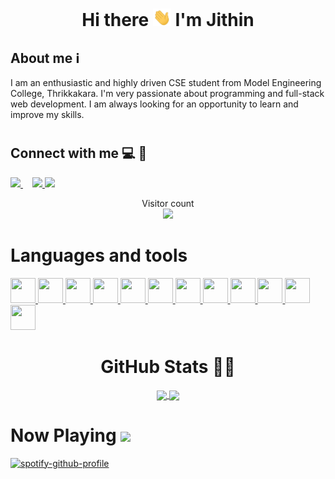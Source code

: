 # <h1 align="center"> Hi there <img src = "https://github.com/jithin-j/jithin-j/blob/main/waving-hi.gif" width = "29px" /> I'm Jithin </h1>

<h2 align="left">About me ℹ️ </h2>
<p>I am an enthusiastic and highly driven CSE student from Model Engineering College, Thrikkakara. I'm very passionate about programming and full-stack web development. I am always looking for an opportunity to learn and improve my skills.</p>
  
# <h2 align="left">Connect with me 💻 📱
<p align = "left">
  <a href = "https://www.linkedin.com/in/jithin-jagadeesh-94b787200/"><img src = "https://cdn-icons-png.flaticon.com/512/174/174857.png" height = "30px"  /> </a>
  <a href="mailto:jithinjagadeesh1@gmail.com"><img src = "https://upload.wikimedia.org/wikipedia/commons/thumb/7/7e/Gmail_icon_%282020%29.svg/1024px-Gmail_icon_%282020%29.svg.png" height = "30px"  style = "margin-left: 15px;"/> </a>
  <a href="https://www.hackerrank.com/jithinjagadeesh1"> <img src= "https://upload.wikimedia.org/wikipedia/commons/4/40/HackerRank_Icon-1000px.png" width = "30px"/> </a>
</p>

<p align="center"> 
  Visitor count<br>
  <img src="https://profile-counter.glitch.me/jithin-j/count.svg" />
</p>
  
# <h1 align = "left"> Languages and tools </h1>
  <p align = "left">
    <a href = "https://www.w3schools.com/CPP/default.asp"> <img src = "https://upload.wikimedia.org/wikipedia/commons/thumb/1/18/ISO_C%2B%2B_Logo.svg/640px-ISO_C%2B%2B_Logo.svg.png" width = "40px" height = "40px" /> </a>  
    <a href = "https://www.geeksforgeeks.org/c-language-set-1-introduction/"> <img src = "https://upload.wikimedia.org/wikipedia/commons/thumb/1/18/C_Programming_Language.svg/1200px-C_Programming_Language.svg.png" width = "40px" height = "40px"/> </a>
    <a href = "https://www.oracle.com/in/java/technologies/"> <img src = "https://cdn.freebiesupply.com/logos/large/2x/java-logo-png-transparent.png" width="40px" height = "40px"/> </a>
    <a href = "https://www.python.org/"> <img src = "https://upload.wikimedia.org/wikipedia/commons/thumb/c/c3/Python-logo-notext.svg/1200px-Python-logo-notext.svg.png" width="40px" height = "40px"/> </a>
    <a href = "https://developer.mozilla.org/en-US/docs/Glossary/HTML5"> <img src = "https://cdn-icons-png.flaticon.com/512/1216/1216733.png" width="40px" height = "40px"/> </a>
    <a href = "https://www.w3schools.com/css/"> <img src = "https://upload.wikimedia.org/wikipedia/commons/thumb/6/62/CSS3_logo.svg/800px-CSS3_logo.svg.png" width="40px" height = "40px"/> </a>
    <a href = "https://www.w3schools.com/js/"> <img src = "https://www.feroot.com/wp-content/uploads/1200px-Unofficial_JavaScript_logo_2.svg.png" width="40px" height = "40px"/> </a>
    <a href = "https://getbootstrap.com/"> <img src = "https://obscureproblemsandgotchas.com/wp-content/uploads/2018/06/bootstrap-stack-e1530246058846.png" width="40px" height = "40px"/> </a>
    <a href = "https://reactjs.org/"> <img src = "https://cdn.worldvectorlogo.com/logos/react-1.svg" width="40px" height = "40px"/> </a>
    <a href = "https://nodejs.org/en/"> <img src = "https://seeklogo.com/images/N/nodejs-logo-D26404F360-seeklogo.com.png" width="40px" height = "40px"/> </a>
    <a href = "https://www.mongodb.com/"> <img src = "https://toppng.com/uploads/preview/9kib-354x415-unnamed-mongodb-logo-sv-11562860723mgempnmrq3.png" width="40px" height = "40px"/> </a>
    <a href = "https://cloud.google.com/"> <img src = "https://pbs.twimg.com/profile_images/1190319303041724417/1a61e4pu_400x400.jpg" width="40px" height = "40px"/> </a>
   </p>

# <h1 align="center"> GitHub Stats 👨‍💻 </h1>
<div align = "center">
  <a href="">
    <img align="center" src="https://github-readme-stats.vercel.app/api/top-langs/?username=jithin-j&theme=tokyonight" />
  </a>
  <a href="https://github.com/anuraghazra/convoychat">
    <img align="center" src="https://github-readme-stats.vercel.app/api?username=jithin-j&show_icons=true&count_private=true&theme=tokyonight&line_height=40" />
  </a>
</div>

# <h1 align="left"> Now Playing <img src = "https://cdn-icons-png.flaticon.com/512/2111/2111624.png" width = "29px" /></h1>
[![spotify-github-profile](https://spotify-github-profile.vercel.app/api/view?uid=mtl3fqy26lo8f62ulhyqj5rfz&cover_image=true&theme=novatorem&bar_color=53b14f&bar_color_cover=true)](https://github.com/kittinan/spotify-github-profile)

[linkedin]: https://www.linkedin.com/in/jithin-jagadeesh-94b787200/
